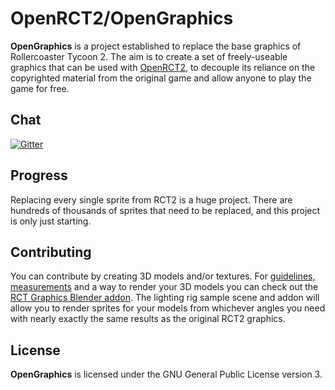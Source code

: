 # OpenRCT2/OpenGraphics

**OpenGraphics** is a project established to replace the base graphics of Rollercoaster Tycoon 2. The aim is to create a set of freely-useable graphics that can be used with [OpenRCT2](https://github.com/OpenRCT2/OpenRCT2), to decouple its reliance on the copyrighted material from the original game and allow anyone to play the game for free.

## Chat

[![Gitter](https://badges.gitter.im/OpenRCT2/OpenGraphics.svg)](https://gitter.im/OpenRCT2/OpenGraphics?utm_source=badge&utm_medium=badge&utm_campaign=pr-badge)

## Progress

Replacing every single sprite from RCT2 is a huge project. There are hundreds of thousands of sprites that need to be replaced, and this project is only just starting.

## Contributing

You can contribute by creating 3D models and/or textures. For [guidelines, measurements](https://github.com/oli414/Blender-RCT-Graphics) and a way to render your 3D models you can check out the [RCT Graphics Blender addon](https://github.com/oli414/Blender-RCT-Graphics). The lighting rig sample scene and addon will allow you to render sprites for your models from whichever angles you need with nearly exactly the same results as the original RCT2 graphics.

## License

**OpenGraphics** is licensed under the GNU General Public License version 3.
